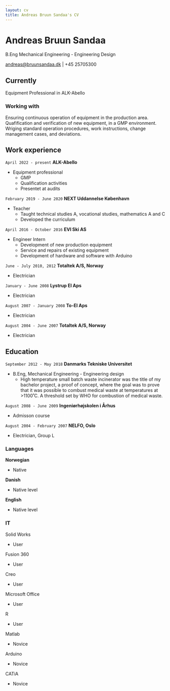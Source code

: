 ```yaml
---
layout: cv
title: Andreas Bruun Sandaa's CV
---
```

# Andreas Bruun Sandaa
B.Eng Mechanical Engineering - Engineering Design

<div id="webaddress">
<a href="andreas@bruunsandaa.dk">andreas@bruunsandaa.dk</a> | +45 25705300
</div>


## Currently

Equipment Professional in ALK-Abello

### Working with 

Ensuring continuous operation of equipment in the production area. Quafification and verification of new equipment, in a GMP environment. Wriging standard operation procedures, work instructions, change management cases, and deviations.


## Work experience

`April 2022 - present`
__ALK-Abello__
- Equipment professional
  * GMP
  * Qualification activities
  * Presentet at audits
  
`February 2019 - June 2020`
__NEXT Uddannelse København__
- Teacher
  * Taught technical studies A, vocational studies, mathematics A and C
  * Developed the curriculum

`April 2016 - October 2016`
__EVI Ski AS__
- Engineer Intern
  * Development of new production equipment
  * Service and repairs of existing equipment
  * Development of hardware and software with Arduino



`June - July 2010, 2012`
__Totaltek A/S, Norway__
- Electrician 

`January - June 2008`
__Lystrup El Aps__
- Electrician 

`August 2007 - January 2008`
__To-El Aps__
- Electrician 

`August 2004 - June 2007`
__Totaltek A/S, Norway__
- Electrician
  
## Education

`September 2012 - May 2018`
__Danmarks Tekniske Universitet__
- B.Eng, Mechanical Engineering - Engineering design
  *  High temperature small batch waste incinerator was the title of my bachelor project, a proof of concept, where the goal was to prove that it was possible to combust medical waste at temperatures at >1100˚C. A threshold set by WHO for combustion of medical waste.

`August 2008 - June 2009`
__Ingeniørhøjskolen i Århus__

- Admisson course

`August 2004 - February 2007`
__NELFO, Oslo__

- Electrician, Group L




### Languages
__Norwegian__
- Native

__Danish__
- Native level

__English__
- Native level



### IT

Solid Works
- User

Fusion 360 
- User

Creo
- User

Microsoft Office
- User

R
- User

Matlab
- Novice

Arduino
- Novice

CATiA
- Novice



<!-- ### Footer

Last updated: October 2024 -->


